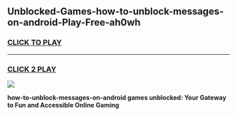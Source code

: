 
## Unblocked-Games-how-to-unblock-messages-on-android-Play-Free-ah0wh
<h3>
<a href="https://premium76.site?title=how-to-unblock-messages-on-android&ref=18A1">CLICK TO PLAY</a></h3>
<hr>

<h3>
<a href="https://premium76.site?title=how-to-unblock-messages-on-android&ref=18A1">CLICK 2 PLAY</a>
  
</h3>

<a href="https://premium76.site?title=how-to-unblock-messages-on-android&ref=18A1"><img src="https://clearcache.store/games.png"></a>


**how-to-unblock-messages-on-android games unblocked: Your Gateway to Fun and Accessible Online Gaming**

